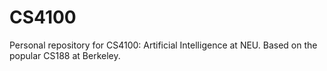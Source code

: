 # CS4100

Personal repository for CS4100: Artificial Intelligence at NEU. Based on the popular CS188 at Berkeley.
